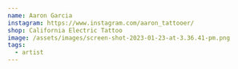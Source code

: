 ```yaml
---
name: Aaron Garcia
instagram: https://www.instagram.com/aaron_tattooer/
shop: California Electric Tattoo
image: /assets/images/screen-shot-2023-01-23-at-3.36.41-pm.png
tags:
  - artist
---
```

